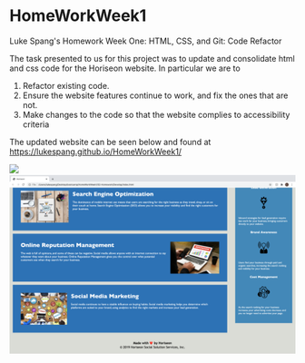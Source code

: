 # HomeWorkWeek1
Luke Spang's Homework Week One: HTML, CSS, and Git: Code Refactor

The task presented to us for this project was to update and consolidate html and css code for the Horiseon website. In particular we are to 
1) Refactor existing code.
2) Ensure the website features continue to work, and fix the ones that are not.
3) Make changes to the code so that the website complies to accessibility criteria

The updated website can be seen below and found at https://lukespang.github.io/HomeWorkWeek1/

<img src="Assets/Webpage1.png">
<img src="Assets/Webpage2.png">
